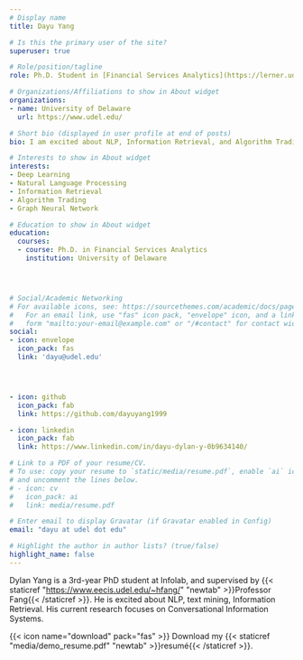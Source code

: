 ```yaml
---
# Display name
title: Dayu Yang

# Is this the primary user of the site?
superuser: true

# Role/position/tagline
role: Ph.D. Student in [Financial Services Analytics](https://lerner.udel.edu/programs/phd-programs/financial-services-analytics-phd/)

# Organizations/Affiliations to show in About widget
organizations:
- name: University of Delaware
  url: https://www.udel.edu/

# Short bio (displayed in user profile at end of posts)
bio: I am excited about NLP, Information Retrieval, and Algorithm Trading. My current research focuses on Conversational AI systems. 

# Interests to show in About widget
interests:
- Deep Learning
- Natural Language Processing
- Information Retrieval
- Algorithm Trading
- Graph Neural Network

# Education to show in About widget
education:
  courses:
  - course: Ph.D. in Financial Services Analytics 
    institution: University of Delaware




# Social/Academic Networking
# For available icons, see: https://sourcethemes.com/academic/docs/page-builder/#icons
#   For an email link, use "fas" icon pack, "envelope" icon, and a link in the
#   form "mailto:your-email@example.com" or "/#contact" for contact widget.
social:
- icon: envelope
  icon_pack: fas
  link: 'dayu@udel.edu'




- icon: github
  icon_pack: fab
  link: https://github.com/dayuyang1999

- icon: linkedin
  icon_pack: fab
  link: https://www.linkedin.com/in/dayu-dylan-y-0b9634140/

# Link to a PDF of your resume/CV.
# To use: copy your resume to `static/media/resume.pdf`, enable `ai` icons in `params.toml`, 
# and uncomment the lines below.
# - icon: cv
#   icon_pack: ai
#   link: media/resume.pdf

# Enter email to display Gravatar (if Gravatar enabled in Config)
email: "dayu at udel dot edu"

# Highlight the author in author lists? (true/false)
highlight_name: false
---
```


Dylan Yang is a 3rd-year PhD student at Infolab, and supervised by {{< staticref "https://www.eecis.udel.edu/~hfang/" "newtab" >}}Professor Fang{{< /staticref >}}. He is excited about NLP, text mining, Information Retrieval. His current research focuses on Conversational Information Systems.

{{< icon name="download" pack="fas" >}} Download my {{< staticref "media/demo_resume.pdf" "newtab" >}}resumé{{< /staticref >}}.
